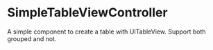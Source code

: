 SimpleTableViewController
=========================

A simple component to create a table with UITableView. Support both grouped and not.
